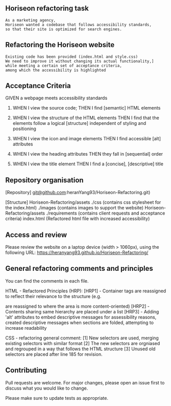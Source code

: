 ## Horiseon refactoring task
    As a marketing agency,
    Horiseon wanted a codebase that follows accessibility standards,
    so that their site is optimized for search engines.

## Refactoring the Horiseon website
    Existing code has been provided (index.html and style.css)
    We need to improve it without changing its actual functionality,]
    while meeting a certain set of acceptance criteria,
    among which the accessibility is highlighted

## Acceptance Criteria

GIVEN a webpage meets accessibility standards
1. WHEN I view the source code;
    THEN I find [semantic] HTML elements

2. WHEN I view the structure of the HTML elements
    THEN I find that the elements follow a logical [structure] independent of styling and positioning

3. WHEN I view the icon and image elements
    THEN I find accessible [alt] attributes

4. WHEN I view the heading attributes
    THEN they fall in [sequential] order

5. WHEN I view the title element
    THEN I find a [concise], [descriptive] title


## Repository organisation
[Repository]
git@github.com:heranYang93/Horiseon-Refactoring.git)

[Structure]
Horiseon-Refactoring/assets
    ./css (contains css stylesheet for the index.html)
    ./images (contains images to support the website)
Horiseon-Refactoring/assets
    ./requirements (contains client requests and acceptance criteria)
index.html (Refactored html file with increased accessibility)

## Access and review
Please review the website on a laptop device (width > 1060px),
using the following URL:
https://heranyang93.github.io/Horiseon-Refactoring/

## General refactoring comments and principles
You can find the comments in each file.

 HTML - Refactored Principles (HRP):
    [HRP1] - Container tags are reassigned to reflect their relevance to the structure (e.g. <div> are reassigned to <sections> where the area is more content-oriented)
    [HRP2] - Contents sharing same hierarchy are placed under a list
    [HRP3] - Adding 'alt' attributes to embed descriptive messages for assessibility reasons, created descriptive messages when sections are folded, attempting to increase readability

CSS - refactoring general comment:
    [1] New selectors are used, merging existing selectors with similar format
    [2] The new selectors are orgniased and regrouped in a way that follows the HTML structure
    [3] Unused old selectors are placed after line 185 for revision.

## Contributing
Pull requests are welcome. For major changes, please open an issue first to discuss what you would like to change.

Please make sure to update tests as appropriate.